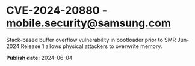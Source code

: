 # CVE-2024-20880 - mobile.security@samsung.com

Stack-based buffer overflow vulnerability in bootloader prior to SMR Jun-2024 Release 1 allows physical attackers to overwrite memory.

**Publish date:** 2024-06-04
